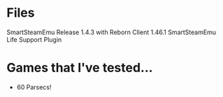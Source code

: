 # Files
SmartSteamEmu Release 1.4.3 with Reborn Client 1.46.1
SmartSteamEmu Life Support Plugin

# Games that I've tested...
* 60 Parsecs!
